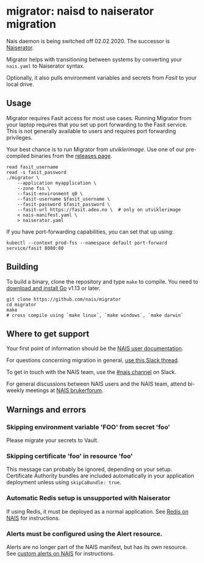 # migrator: naisd to naiserator migration

Nais daemon is being switched off 02.02.2020. The successor is [Naiserator](https://github.com/nais/naiserator).

Migrator helps with transitioning between systems by converting your `nais.yaml` to Naiserator syntax.

Optionally, it also pulls environment variables and secrets from _Fasit_ to your local drive.

## Usage

Migrator requires Fasit access for most use cases. Running Migrator from your laptop
requires that you set up port forwarding to the Fasit service. This is not generally available
to users and requires port forwarding privileges.

Your best chance is to run Migrator from _utviklerimage_. Use one of our pre-compiled
binaries from the [releases page](releases/).

```
read fasit_username
read -s fasit_password
./migrator \
    --application myapplication \
    --zone fss \
    --fasit-environment q0 \
    --fasit-username $fasit_username \
    --fasit-password $fasit_password \
    --fasit-url https://fasit.adeo.no \  # only on utviklerimage
    < nais-manifest.yaml \
    > naiserator.yaml
```

If you have port-forwarding capabilities, you can set that up using:

```
kubectl --context prod-fss --namespace default port-forward service/fasit 8080:80
```

## Building

To build a binary, clone the repository and type `make` to compile. You need to [download and install Go](https://golang.org/doc/install) v1.13 or later.

```
git clone https://github.com/nais/migrator
cd migrator
make
# cross compile using `make linux`, `make windows`, `make darwin`
```

## Where to get support

Your first point of information should be the [NAIS user documentation](https://doc.nais.io/observability).

For questions concerning migration in general, [use this Slack thread](https://nav-it.slack.com/archives/C5KUST8N6/p1571300871119200).

To get in touch with the NAIS team, use the [#nais channel](https://nav-it.slack.com/messages/C5KUST8N6) on Slack.

For general discussions between NAIS users and the NAIS team, attend bi-weekly meetings at [NAIS brukerforum](https://nav-it.slack.com/messages/CGGTL83GT).

## Warnings and errors

### Skipping environment variable 'FOO' from secret 'foo'

Please migrate your secrets to Vault.

### Skipping certificate 'foo' in resource 'foo'

This message can probably be ignored, depending on your setup.
Certificate Authority bundles are included automatically in your
application deployment unless using `skipCaBundle: true`.

### Automatic Redis setup is unsupported with Naiserator

If using Redis, it must be deployed as a normal application.
See [Redis on NAIS](https://doc.nais.io/addons/redis) for instructions.

### Alerts must be configured using the Alert resource.

Alerts are no longer part of the NAIS manifest, but has its own resource.
See [custom alerts on NAIS](https://doc.nais.io/observability/alerts) for instructions.
